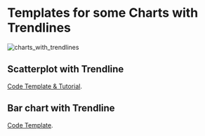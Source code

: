 # Templates for some Charts with Trendlines

![charts_with_trendlines](https://github.com/holistics/custom-chart-library/assets/106363759/01b367cd-c594-4a30-8ca0-f7c7eb95087c)

## Scatterplot with Trendline

[Code Template & Tutorial](https://github.com/holistics/custom-chart-library/tree/main/charts_with_trendlines/scatterplot_with_trendline).

## Bar chart with Trendline

[Code Template](https://github.com/holistics/custom-chart-library/tree/main/charts_with_trendlines/bar_chart_with_trendline).
